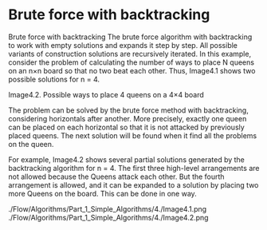 #  Brute force with backtracking

Brute force with backtracking
The brute force algorithm with backtracking to work with empty solutions and expands it step by step. All possible variants of construction solutions are recursively iterated.
In this example, consider the problem of calculating the number of ways to place N queens on an n×n board so that no two beat each other. 
Thus, Image4.1 shows two possible solutions for n = 4.

Image4.2. Possible ways to place 4 queens on a 4×4 board

The problem can be solved by the brute force method with backtracking, considering horizontals after another. More precisely, exactly one queen can be placed on each horizontal so that it is not attacked by previously placed queens. The next solution will be found when it find all the problems on the queen. 

For example, Image4.2 shows several partial solutions generated by the backtracking algorithm for n = 4. The first three high-level arrangements are not allowed because the Queens attack each other.
But the fourth arrangement is allowed, and it can be expanded to a solution by placing two more Queens on the board. This can be done in one way.

./Flow/Algorithms/Part_1_Simple_Algorithms/4./Image4.1.png
./Flow/Algorithms/Part_1_Simple_Algorithms/4./Image4.2.png

